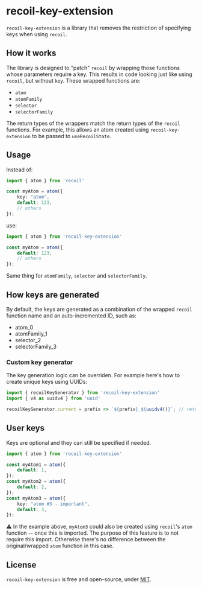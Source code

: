 # recoil-key-extension

`recoil-key-extension` is a library that removes the restriction of specifying keys when using `recoil`.

## How it works
The library is designed to "patch" `recoil` by wrapping those functions whose parameters require a key. This results in code looking just like using `recoil`, but without `key`. These wrapped functions are:
 - `atom`
 - `atomFamily`
 - `selector`
 - `selectorFamily`
 
 The return types of the wrappers match the return types of the `recoil` functions. For example, this allows an atom created using `recoil-key-extension` to be passed to `useRecoilState`.

## Usage
Instead of:
```typescript
import { atom } from 'recoil'

const myAtom = atom({
    key: "atom",
    default: 123,
    // others
});
```
use:
```typescript
import { atom } from 'recoil-key-extension'

const myAtom = atom({
    default: 123,
    // others
});
```
Same thing for `atomFamily`, `selector` and `selectorFamily`.

## How keys are generated

By default, the keys are generated as a combination of the wrapped `recoil` function name and an auto-incremented ID, such as:
 - atom_0
 - atomFamily_1
 - selector_2
 - selectorFamily_3

### Custom key generator
 The key generation logic can be overriden. For example here's how to create unique keys using UUIDs:
 ```typescript
 import { recoilKeyGenerator } from 'recoil-key-extension'
 import { v4 as uuidv4 } from 'uuid'

 recoilKeyGenerator.current = prefix => `${prefix}_${uuidv4()}`; // returns "atom_<UUID>"
 ```

 ## User keys
 Keys are optional and they can still be specified if needed.
```typescript
import { atom } from 'recoil-key-extension'

const myAtom1 = atom({
    default: 1,
});
const myAtom2 = atom({
    default: 2,
});
const myAtom3 = atom({
    key: "atom #3 - important",
    default: 3,
});
```
⚠️ In the example above, `myAtom3` could also be created using `recoil`'s `atom` function -- once this is imported. The purpose of this feature is to not require this import. Otherwise there's no difference between the original/wrapped `atom` function in this case.

## License

`recoil-key-extension` is free and open-source, under [MIT](LICENSE).
